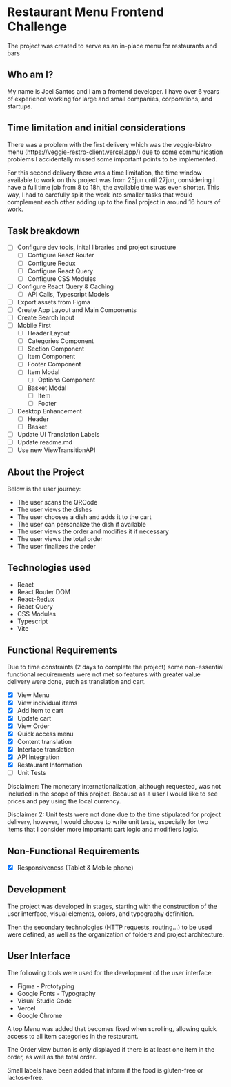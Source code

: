 # Restaurant Menu Frontend Challenge

The project was created to serve as an in-place menu for restaurants and bars

## Who am I?

My name is Joel Santos and I am a frontend developer. I have over 6 years of experience working for large and small companies, corporations, and startups.

## Time limitation and initial considerations

There was a problem with the first delivery which was the veggie-bistro menu (https://veggie-restro-client.vercel.app/) due to some communication problems I accidentally missed some important points to be implemented.

For this second delivery there was a time limitation, the time window available to work on this project was from 25jun until 27jun, considering I have a full time job from 8 to 18h, the available time was even shorter.  This way, I had to carefully split the work into smaller tasks that would complement each other adding up to the final project in around 16 hours of work.

## Task breakdown 

- [ ] Configure dev tools, inital libraries and project structure
    - [ ] Configure React Router
    - [ ] Configure Redux
    - [ ] Configure React Query
    - [ ] Configure CSS Modules
- [ ] Configure React Query & Caching
    - [ ] API Calls, Typescript Models
- [ ] Export assets from Figma
- [ ] Create App Layout and Main Components
- [ ] Create Search Input
- [ ] Mobile First
    - [ ] Header Layout
    - [ ] Categories Component
    - [ ] Section Component
    - [ ] Item Component
    - [ ] Footer Component
    - [ ] Item Modal
        - [ ] Options Component
    - [ ] Basket Modal
        - [ ] Item
        - [ ] Footer
- [ ] Desktop Enhancement 
    - [ ] Header
    - [ ] Basket
- [ ] Update UI Translation Labels
- [ ] Update readme.md
- [ ] Use new ViewTransitionAPI 

## About the Project

Below is the user journey:

- The user scans the QRCode
- The user views the dishes
- The user chooses a dish and adds it to the cart
- The user can personalize the dish if available
- The user views the order and modifies it if necessary
- The user views the total order
- The user finalizes the order

## Technologies used

- React
- React Router DOM
- React-Redux
- React Query
- CSS Modules
- Typescript
- Vite

## Functional Requirements

Due to time constraints (2 days to complete the project) some non-essential functional requirements were not met so features with greater value delivery were done, such as translation and cart.

- [x]  View Menu
- [x]  View individual items
- [x]  Add Item to cart
- [x]  Update cart
- [x]  View Order
- [x]  Quick access menu
- [x]  Content translation
- [x]  Interface translation
- [x]  API Integration
- [x]  Restaurant Information
- [ ]  Unit Tests

Disclaimer: The monetary internationalization, although requested, was not included in the scope of this project. Because as a user I would like to see prices and pay using the local currency. 

Disclaimer 2: Unit tests were not done due to the time stipulated for project delivery, however, I would choose to write unit tests, especially for two items that I consider more important: cart logic and modifiers logic.

## Non-Functional Requirements

- [x]  Responsiveness (Tablet & Mobile phone)

## Development

The project was developed in stages, starting with the construction of the user interface, visual elements, colors, and typography definition.

Then the secondary technologies (HTTP requests, routing...) to be used were defined, as well as the organization of folders and project architecture.

## User Interface

The following tools were used for the development of the user interface:

- Figma - Prototyping
- Google Fonts - Typography
- Visual Studio Code
- Vercel
- Google Chrome

A top Menu was added that becomes fixed when scrolling, allowing quick access to all item categories in the restaurant.

The Order view button is only displayed if there is at least one item in the order, as well as the total order.

Small labels have been added that inform if the food is gluten-free or lactose-free.

